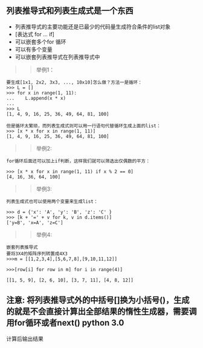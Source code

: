 ## 列表推导式和列表生成式是一个东西
* 列表推导式的主要功能还是已最少的代码量生成符合条件的list对象
* [表达式 for ... if] 
* 可以嵌套多个for 循环
* 可以有多个变量
* 可以嵌套列表推导式在列表推导式中

>> 举例1：
```
要生成[1x1, 2x2, 3x3, ..., 10x10]怎么做？方法一是循环：
>>> L = []
>>> for x in range(1, 11):
...    L.append(x * x)
...
>>> L
[1, 4, 9, 16, 25, 36, 49, 64, 81, 100]

但是循环太繁琐，而列表生成式则可以用一行语句代替循环生成上面的list：
>>> [x * x for x in range(1, 11)]
[1, 4, 9, 16, 25, 36, 49, 64, 81, 100]

```
>> 举例2:
```
for循环后面还可以加上if判断，这样我们就可以筛选出仅偶数的平方：

>>> [x * x for x in range(1, 11) if x % 2 == 0]
[4, 16, 36, 64, 100]

```
>> 举例3:
```
列表生成式也可以使用两个变量来生成list：

>>> d = {'x': 'A', 'y': 'B', 'z': 'C' }
>>> [k + '=' + v for k, v in d.items()]
['y=B', 'x=A', 'z=C']

```
>> 举例4:
```
嵌套列表推导式
要将3X4的矩阵序列转置成4X3
>>>m = [[1,2,3,4],[5,6,7,8],[9,10,11,12]]

>>>[row[i] for row in m] for i in range(4)]

[[1, 5, 9], [2, 6, 10], [3, 7, 11], [4, 8, 12]]

```

## 注意: 将列表推导式外的中括号[]换为小括号()，生成的就是不会直接计算出全部结果的惰性生成器，需要调用for循环或者next() python 3.0
   计算后输出结果
